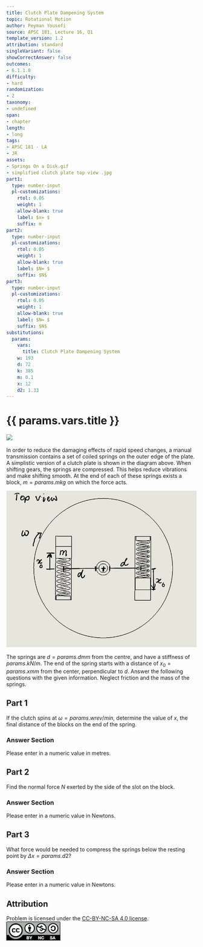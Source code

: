 ```yaml
---
title: Clutch Plate Dampening System
topic: Rotational Motion
author: Peyman Yousefi
source: APSC 181, Lecture 16, Q1
template_version: 1.2
attribution: standard
singleVariant: false
showCorrectAnswer: false
outcomes:
- 6.1.1.8
difficulty:
- hard
randomization:
- 2
taxonomy:
- undefined
span:
- chapter
length:
- long
tags:
- APSC 181 - LA
- JR
assets:
- Springs On a Disk.gif
- simplified clutch plate top view .jpg
part1:
  type: number-input
  pl-customizations:
    rtol: 0.05
    weight: 1
    allow-blank: true
    label: $x= $
    suffix: m
part2:
  type: number-input
  pl-customizations:
    rtol: 0.05
    weight: 1
    allow-blank: true
    label: $N= $
    suffix: $N$
part3:
  type: number-input
  pl-customizations:
    rtol: 0.05
    weight: 1
    allow-blank: true
    label: $N= $
    suffix: $N$
substitutions:
  params:
    vars:
      title: Clutch Plate Dampening System
    w: 193
    d: 72
    k: 385
    m: 0.1
    x: 12
    d2: 1.33
---
```

# {{ params.vars.title }}
<img src="Springs On a Disk.gif" width=800>

In order to reduce the damaging effects of rapid speed changes, a manual transmission contains a set of coiled springs on the outer edge of the plate.
A simplistic version of a clutch plate is shown in the diagram above.
When shifting gears, the springs are compressed. This helps reduce vibrations and make shifting smooth.
At the end of each of these springs exists a block, $m = {{ params.m }}kg$ on which the force acts.

<img src="simplified clutch plate top view .jpg" width=600>

The springs are $d = {{ params.d }}mm$ from the centre, and have a stiffness of ${{ params.k }}N/m$.
The end of the spring starts with a distance of $x_0 = {{ params.x }}mm$ from the center, perpendicular to $d$.
Answer the following questions with the given information. Neglect friction and the mass of the springs.

## Part 1

If the clutch spins at $\omega= {{ params.w }}rev/min$, determine the value of $x$, the final distance of the blocks on the end of the spring.

### Answer Section

Please enter in a numeric value in metres.

## Part 2

Find the normal force $N$ exerted by the side of the slot on the block.

### Answer Section

Please enter in a numeric value in Newtons.

## Part 3

What force would be needed to compress the springs below the resting point by $\Delta x = {{ params.d2 }}$?

### Answer Section

Please enter in a numeric value in Newtons.

## Attribution

Problem is licensed under the [CC-BY-NC-SA 4.0 license](https://creativecommons.org/licenses/by-nc-sa/4.0/).<br> ![The Creative Commons 4.0 license requiring attribution-BY, non-commercial-NC, and share-alike-SA license.](https://raw.githubusercontent.com/firasm/bits/master/by-nc-sa.png)